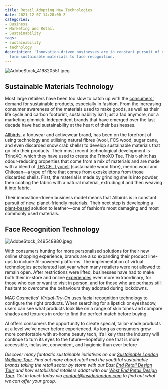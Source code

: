 ```yaml
---
title: Retail Adopting New Technologies
date: 2021-12-07 14:28:00 Z
categories:
- Business
- Marketing and Retail
- Sustainability
tags:
- sustainability
- technology
description: 'Innovation-driven businesses are in constant pursuit of new technologies
  form sustainable materials to face recognition. '
---
```


![AdobeStock_419820551.jpeg](/uploads/AdobeStock_419820551.jpeg)

## Sustainable Materials Technology 

Most large retailers have been too slow to catch up with the [consumers'](https://www.forbes.com/sites/allisongasparini/2020/05/19/sustainable-fashion-demand-provides-new-opportunities-in-material-science-and-chemistry/) demand for sustainable products, especially in fashion. From the increasing consumer awareness of the materials used to make goods, as well as their life cycle and carbon footprint, sustainability isn’t just a fad anymore, nor a marketing gimmick. Independent brands that have emerged over the last decade have had sustainability at the heart of their businesses.

[Allbirds](http://allbirds.co.uk), a footwear and activewear brand, has been on the forefront of using technology and utilising natural fibres (wool, FCS wood, sugar cane, and even discarded snow crab shells) to develop sustainable materials that go into their products. Their most recent technological development is TrinoXO, which they have used to create the TrinoXO Tee. This t-shirt has odour-reducing properties that come from a mix of materials and are made with a blend of [TENCEL Lyocell](https://www.tencel.com/b2b/product/tencel-lyocell) (sustainable wood fibre), merino wool and Chitosan—a type of fibre that comes from exoskeletons from those discarded shells. First, the material is made by grinding shells into powder, then coating the fabric with a natural material, extruding it and then weaving it into fabric.

Their innovation-driven business model means that Allbirds is in constant pursuit of new, planet-friendly materials. Their next step is developing a [plant-based](https://www.allbirds.co.uk/pages/plant-leather) solution to leather—one of fashion’s most damaging and most commonly used materials.

## Face Recognition Technology

![AdobeStock_249548980.jpeg](/uploads/AdobeStock_249548980.jpeg)

With consumers hunting for more personalised solutions for their new online shopping experience, brands are also expanding their product line-ups to include AI-powered platforms. The implementation of virtual technologies accelerated last year when many retailers were not allowed to remain open. After restrictions were lifted, businesses have had to make both their in-store and online [experiences](https://www.insiderlondon.com/blog/retail-in-the-post-pandemic-future/) even more extraordinary, for those who can or want to visit in person, and for those who are perhaps still hesitant to overcome the behaviours they adopted during lockdowns.

MAC Cosmetics’ [*Virtual-Try-On*](https://www.maccosmetics.co.uk/virtual-try-on) uses facial recognition technology to configure the right products. When searching for a lipstick or eyeshadow, users can see what products look like on a range of skin tones and compare shades and textures in order to find the perfect match before buying. 

AI offers consumers the opportunity to create special, tailor-made products at a level we’ve never before experienced. As long as consumers grow more comfortable with at-home beauty tech, it’s likely that the industry will continue to turn its eyes to the future—hopefully one that is more accessible, inclusive, convenient, and hygienic than ever before

*Discover many fantastic sustainable initiatives on our [Sustainable London Walking Tour](https://www.insiderlondon.com/london/educational-tours/sustainable-london-architecture-tour/#sustainable-london-tour).  Find out more about retail and the youthful sustainable brands taking the retail sector by storm with our East [End Retail Design Tour](https://www.insiderlondon.com/london/educational-tours/retail-design/#east-end-retail-design) and how established retailers adapt with our [West End Retail Design Tour](https://www.insiderlondon.com/london/educational-tours/retail-design/#west-end-retail-design). Get in touch today via [contact@insiderlondon.com](https://www.insiderlondon.com/contact-us) to find out what we can offer your group.*